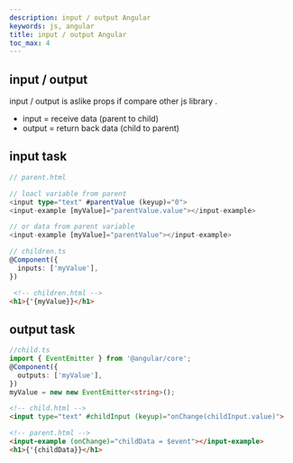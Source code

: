 ```yaml
---
description: input / output Angular
keywords: js, angular
title: input / output Angular
toc_max: 4
---
```


## input / output

input / output is aslike props if compare other js library .

* input = receive data (parent to child)
* output = return back data (child to parent)

## input task

```ts
// parent.html

// loacl variable from parent
<input type="text" #parentValue (keyup)="0">
<input-example [myValue]="parentValue.value"></input-example>

// or data from parent variable
<input-example [myValue]="parentValue"></input-example>
```

```ts
// children.ts
@Component({
  inputs: ['myValue'],
})
```

```html
 <!-- children.html -->
<h1>{'{myValue}}</h1>
```

## output task

```ts
//child.ts
import { EventEmitter } from '@angular/core';
@Component({
  outputs: ['myValue'],
})
myValue = new new EventEmitter<string>();
```

```html
<!-- child.html -->
<input type="text" #childInput (keyup)="onChange(childInput.value)">
```

```html
<!-- parent.html -->
<input-example (onChange)="childData = $event"></input-example>
<h1>{'{childData}}</h1>
```
